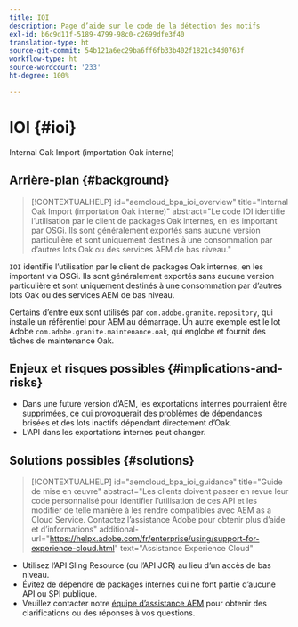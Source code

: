```yaml
---
title: IOI
description: Page d’aide sur le code de la détection des motifs
exl-id: b6c9d11f-5189-4799-98c0-c2699dfe3f40
translation-type: ht
source-git-commit: 54b121a6ec29ba6ff6fb33b402f1821c34d0763f
workflow-type: ht
source-wordcount: '233'
ht-degree: 100%

---
```


# IOI {#ioi}

Internal Oak Import (importation Oak interne)

## Arrière-plan {#background}

>[!CONTEXTUALHELP]
>id="aemcloud_bpa_ioi_overview"
>title="Internal Oak Import (importation Oak interne)"
>abstract="Le code IOI identifie l’utilisation par le client de packages Oak internes, en les important par OSGi. Ils sont généralement exportés sans aucune version particulière et sont uniquement destinés à une consommation par d’autres lots Oak ou des services AEM de bas niveau."

`IOI` identifie l’utilisation par le client de packages Oak internes, en les important via OSGi. Ils sont généralement exportés sans aucune version particulière et sont uniquement destinés à une consommation par d’autres lots Oak ou des services AEM de bas niveau.

Certains d’entre eux sont utilisés par `com.adobe.granite.repository`, qui installe un référentiel pour AEM au démarrage. Un autre exemple est le lot Adobe `com.adobe.granite.maintenance.oak`, qui englobe et fournit des tâches de maintenance Oak.

## Enjeux et risques possibles {#implications-and-risks}

* Dans une future version d’AEM, les exportations internes pourraient être supprimées, ce qui provoquerait des problèmes de dépendances brisées et des lots inactifs dépendant directement d’Oak.
* L’API dans les exportations internes peut changer.

## Solutions possibles {#solutions}

>[!CONTEXTUALHELP]
>id="aemcloud_bpa_ioi_guidance"
>title="Guide de mise en œuvre"
>abstract="Les clients doivent passer en revue leur code personnalisé pour identifier l’utilisation de ces API et les modifier de telle manière à les rendre compatibles avec AEM as a Cloud Service. Contactez l’assistance Adobe pour obtenir plus d’aide et d’informations"
>additional-url="https://helpx.adobe.com/fr/enterprise/using/support-for-experience-cloud.html" text="Assistance Experience Cloud"

* Utilisez l’API Sling Resource (ou l’API JCR) au lieu d’un accès de bas niveau.
* Évitez de dépendre de packages internes qui ne font partie d’aucune API ou SPI publique.
* Veuillez contacter notre [équipe d’assistance AEM](https://helpx.adobe.com/fr/enterprise/using/support-for-experience-cloud.html) pour obtenir des clarifications ou des réponses à vos questions.

